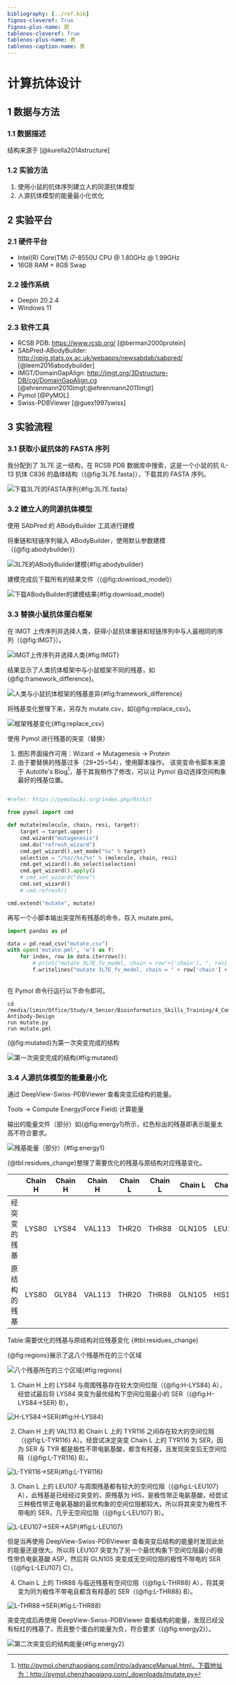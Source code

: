 ```yaml
---
bibliography: [../ref.bib]
fignos-cleveref: True
fignos-plus-name: 图
tablenos-cleveref: True
tablenos-plus-name: 表
tablenos-caption-name: 表
---
```


# 计算抗体设计

## 1 数据与方法

### 1.1 数据描述

结构来源于 [@kurella2014structure]

### 1.2 实验方法

1. 使用小鼠的抗体序列建立人的同源抗体模型
2. 人源抗体模型的能量最小化优化

## 2 实验平台

### 2.1 硬件平台

- Intel(R) Core(TM) i7-8550U CPU @ 1.80GHz @ 1.99GHz
- 16GB RAM + 8GB Swap

### 2.2 操作系统

- Deepin 20.2.4
- Windows 11

### 2.3 软件工具

- RCSB PDB: https://www.rcsb.org/ [@berman2000protein]
- SAbPred-ABodyBuilder: http://opig.stats.ox.ac.uk/webapps/newsabdab/sabpred/ [@leem2016abodybuilder]
- IMGT/DomainGapAlign: http://imgt.org/3Dstructure-DB/cgi/DomainGapAlign.cg [@ehrenmann2010imgt;@ehrenmann2011imgt]
- Pymol [@PyMOL]
- Swiss-PDBViewer [@guex1997swiss]

## 3 实验流程

### 3.1 获取小鼠抗体的 FASTA 序列

我分配到了 3L7E 这一结构，在 RCSB PDB 数据库中搜索，这是一个小鼠的抗 IL-13 抗体 C836 的晶体结构（{@fig:3L7E.fasta}），下载其的 FASTA 序列。

![下载3L7E的FASTA序列](https://img.limina.top/blog/下载3L7E的FASTA序列.png){#fig:3L7E.fasta}

### 3.2 建立人的同源抗体模型

使用 SAbPred 的 ABodyBuilder 工具进行建模

将重链和轻链序列输入 ABodyBuilder，使用默认参数建模（{@fig:abodybuilder}）

![3L7E的ABodyBuilder建模](https://img.limina.top/blog/3L7E的ABodyBuilder建模.png){#fig:abodybuilder}

建模完成后下载所有的结果文件（{@fig:download_model}）

![下载ABodyBuilder的建模结果](https://img.limina.top/blog/下载ABodyBuilder的建模结果.png){#fig:download_model}

### 3.3 替换小鼠抗体蛋白框架

在 IMGT 上传序列并选择人类，获得小鼠抗体重链和轻链序列中与人最相同的序列（{@fig:IMGT}）。

![IMGT上传序列并选择人类](https://img.limina.top/blog/IMGT上传序列并选择人类.png){#fig:IMGT}

结果显示了人类抗体框架中与小鼠框架不同的残基，如{@fig:framework_difference}。

![人类与小鼠抗体框架的残基差异](https://img.limina.top/blog/人类与小鼠抗体框架的残基差异.png){#fig:framework_difference}

将残基变化整理下来，另存为 mutate.csv，如{@fig:replace_csv}。

![框架残基变化](https://img.limina.top/blog/框架残基变化.png){#fig:replace_csv}

使用 Pymol 进行残基的突变（替换）

1. 图形界面操作可用：Wizard -> Mutagenesis -> Protein
2. 由于要替换的残基过多（29+25=54），使用脚本操作。
该突变命令脚本来源于 Autolife's Blog[^1]，基于其我稍作了修改，可以让 Pymol 自动选择空间构象最好的残基位置。

[^1]:http://pymol.chenzhaoqiang.com/intro/advanceManual.html，下载地址为：http://pymol.chenzhaoqiang.com/_downloads/mutate.py

```python

#refer: https://pymolwiki.org/index.php/Rotkit

from pymol import cmd

def mutate(molecule, chain, resi, target):
    target = target.upper()
    cmd.wizard("mutagenesis")
    cmd.do("refresh_wizard")
    cmd.get_wizard().set_mode("%s" % target)
    selection = "/%s//%s/%s" % (molecule, chain, resi)
    cmd.get_wizard().do_select(selection)
    cmd.get_wizard().apply()
    # cmd.set_wizard("done")
    cmd.set_wizard()
    # cmd.refresh()

cmd.extend("mutate", mutate)

```

再写一个小脚本输出突变所有残基的命令，存入 mutate.pml。

```python
import pandas as pd

data = pd.read_csv("mutate.csv")
with open('mutate.pml', 'w') as f:
    for index, row in data.iterrows():
        # print("mutate 3L7E_fv_model, chain = row"+['chain'], ", resi = row"+['resi'], "target = row"+['target'])
        f.writelines("mutate 3L7E_fv_model, chain = " + row['chain'] + " , resi = " + str(row['resi']) + ", target = " + row['target'] + "\n")
        
```

在 Pymol 命令行运行以下命令即可。

```shell
cd /media/limin/Office/Study/4_Senior/Bioinformatics_Skills_Training/4_Computational-Antibody-Design
run mutate.py
run mutate.pml
```

{@fig:mutated}为第一次突变完成的结构

![第一次突变完成的结构](https://img.limina.top/blog/第一次突变完成的结构.png){#fig:mutated}

### 3.4 人源抗体模型的能量最小化

通过 DeepView-Swiss-PDBViewer 查看突变后结构的能量。

Tools -> Compute Energy(Force Field) 计算能量

输出的能量文件（部分）如{@fig:energy1}所示，红色标出的残基即表示能量太高不符合要求。

![残基能量（部分）](https://img.limina.top/blog/残基能量（部分）.png){#fig:energy1}

{@tbl:residues_change}整理了需要优化的残基与原结构对应残基变化。

|              | Chain H | Chain H | Chain H | Chain L | Chain L | Chain L | Chain L | Chain L |
| ------------ | ------- | ------- | ------- | ------- | ------- | ------- | ------- | ------- |
| 经突变的残基 | LYS80   | LYS84   | VAL113  | THR20   | THR88   | GLN105  | LEU107  | TYR116  |
| 原结构的残基 | LYS80   | GLY84   | VAL113  | THR20   | THR88   | GLN105  | HIS107  | TYR116  |

Table:需要优化的残基与原结构对应残基变化 {#tbl:residues_change}

{@fig:regions}展示了这八个残基所在的三个区域

![八个残基所在的三个区域](https://img.limina.top/blog/八个残基所在的三个区域.png){#fig:regions}

1. Chain H 上的 LYS84 与周围残基存在较大空间位阻（{@fig:H-LYS84} A），经尝试最后将 LYS84 突变为最优结构下空间位阻最小的 SER（{@fig:H-LYS84->SER} B）。

![H-LYS84->SER](https://img.limina.top/blog/HLYS84->SER.png){#fig:H-LYS84}

2. Chain H 上的 VAL113 和 Chain L 上的 TYR116 之间存在较大的空间位阻（{@fig:L-TYR116} A）。经尝试决定突变 Chain L 上的 TYR116 为 SER，因为 SER 与 TYR 都是极性不带电氨基酸，都含有羟基，且发现突变后无空间位阻（{@fig:L-TYR116} B）。

![L-TYR116->SER](https://img.limina.top/blog/L-TYR116->SER.png){#fig:L-TYR116}

3. Chain L 上的 LEU107 与周围残基都有较大的空间位阻（{@fig:L-LEU107} A），此残基是已经经过突变的，原残基为 HIS，是极性带正电氨基酸，经尝试三种极性带正电氨基酸的最优构象的空间位阻都较大，所以将其突变为极性不带电的 SER，几乎无空间位阻（{@fig:L-LEU107} B）。

![L-LEU107->SER->ASP](https://img.limina.top/blog/L-LEU107->SER->ASP.png){#fig:L-LEU107}

但是当再使用 DeepView-Swiss-PDBViewer 查看突变后结构的能量时发现此处的能量还是很大。所以将 LEU107 突变为了另一个最优构象下空间位阻最小的极性带负电氨基酸 ASP，然后将 GLN105 突变成无空间位阻的极性不带电的 SER（{@fig:L-LEU107} C）。

4. Chain L 上的 THR88 与临近残基有空间位阻（{@fig:L-THR88} A），将其突变为同为极性不带电且都含有羟基的 SER（{@fig:L-THR88} B）。

![L-THR88->SER](https://img.limina.top/blog/L-THR88->SER.png){#fig:L-THR88}

突变完成后再使用 DeepView-Swiss-PDBViewer 查看结构的能量，发现已经没有标红的残基了，而且整个蛋白的能量为负，符合要求（{@fig:energy2}）。

![第二次突变后的结构能量](https://img.limina.top/blog/第二次突变后的结构能量.png){#fig:energy2}

